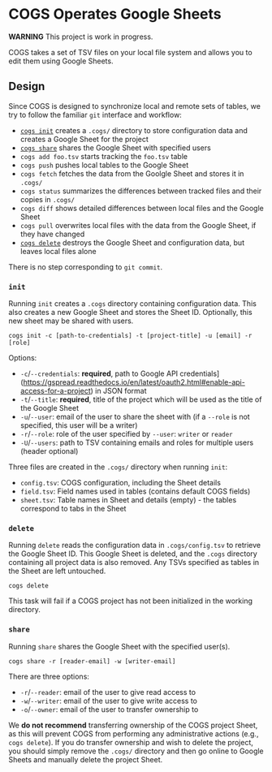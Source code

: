 # COGS Operates Google Sheets

**WARNING** This project is work in progress.

COGS takes a set of TSV files on your local file system and allows you to edit them using Google Sheets.


## Design

Since COGS is designed to synchronize local and remote sets of tables,
we try to follow the familiar `git` interface and workflow:

- [`cogs init`](#init) creates a `.cogs/` directory to store configuration data and creates a Google Sheet for the project
- [`cogs share`](#share) shares the Google Sheet with specified users
- `cogs add foo.tsv` starts tracking the `foo.tsv` table
- `cogs push` pushes local tables to the Google Sheet
- `cogs fetch` fetches the data from the Goolgle Sheet and stores it in `.cogs/`
- `cogs status` summarizes the differences between tracked files and their copies in `.cogs/`
- `cogs diff` shows detailed differences between local files and the Google Sheet
- `cogs pull` overwrites local files with the data from the Google Sheet, if they have changed
- [`cogs delete`](#delete) destroys the Google Sheet and configuration data, but leaves local files alone

There is no step corresponding to `git commit`.

### `init`

Running `init` creates a `.cogs` directory containing configuration data. This also creates a new Google Sheet and stores the Sheet ID. Optionally, this new sheet may be shared with users.

```
cogs init -c [path-to-credentials] -t [project-title] -u [email] -r [role]
```

Options:
- `-c`/`--credentials`: **required**, path to Google API credentials](https://gspread.readthedocs.io/en/latest/oauth2.html#enable-api-access-for-a-project) in JSON format
- `-t`/`--title`: **required**, title of the project which will be used as the title of the Google Sheet
- `-u`/`--user`: email of the user to share the sheet with (if a `--role` is not specified, this user will be a writer)
- `-r`/`--role`: role of the user specified by `--user`: `writer` or `reader`
- `-U`/`--users`: path to TSV containing emails and roles for multiple users (header optional)

Three files are created in the `.cogs/` directory when running `init`:
- `config.tsv`: COGS configuration, including the Sheet details 
- `field.tsv`: Field names used in tables (contains default COGS fields)
- `sheet.tsv`: Table names in Sheet and details (empty) - the tables correspond to tabs in the Sheet

### `delete`

Running `delete` reads the configuration data in `.cogs/config.tsv` to retrieve the Google Sheet ID. This Google Sheet is deleted, and the `.cogs` directory containing all project data is also removed. Any TSVs specified as tables in the Sheet are left untouched.

```
cogs delete
```

This task will fail if a COGS project has not been initialized in the working directory.

### `share`

Running `share` shares the Google Sheet with the specified user(s).
```
cogs share -r [reader-email] -w [writer-email]
```

There are three options:
- `-r`/`--reader`: email of the user to give read access to
- `-w`/`--writer`: email of the user to give write access to
- `-o`/`--owner`: email of the user to transfer ownership to

We **do not recommend** transferring ownership of the COGS project Sheet, as this will prevent COGS from performing any administrative actions (e.g., `cogs delete`). If you do transfer ownership and wish to delete the project, you should simply remove the `.cogs/` directory and then go online to Google Sheets and manually delete the project Sheet.
